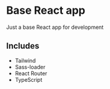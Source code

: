 # Base React app

Just a base React app for development

## Includes

* Tailwind
* Sass-loader
* React Router
* TypeScript

